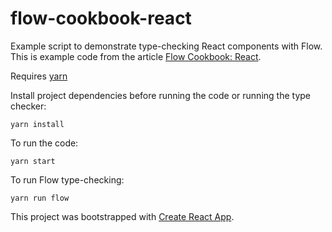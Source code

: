 # flow-cookbook-react

Example script to demonstrate type-checking React components with Flow.
This is example code from the article
[Flow Cookbook: React](http://sitr.us/2017/01/03/flow-cookbook-react.html).

Requires [yarn](https://yarnpkg.com/)

Install project dependencies before running the code or running the type checker:

    yarn install

To run the code:

    yarn start

To run Flow type-checking:

    yarn run flow

This project was bootstrapped with [Create React App](https://github.com/facebookincubator/create-react-app).

